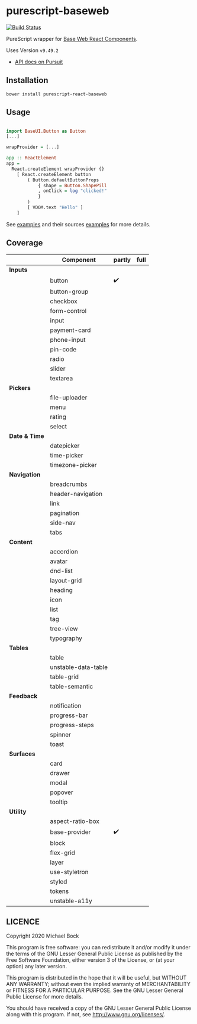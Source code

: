 # purescript-baseweb

[![Build Status](https://travis-ci.org/thought2/purescript-react-baseweb.svg?branch=master)](https://travis-ci.org/thought2/purescript-react-baseweb)

PureScript wrapper for [Base Web React Components](https://baseweb.design/components/).

Uses Version `v9.49.2`

- [API docs on Pursuit](http://pursuit.purescript.org/packages/purescript-react-baseweb/)

## Installation

```
bower install purescript-react-baseweb
```

## Usage

```haskell

import BaseUI.Button as Button
[...]

wrapProvider = [...]

app :: ReactElement
app =
  React.createElement wrapProvider {}
    [ React.createElement button
        ( Button.defaultButtonProps
            { shape = Button.ShapePill
            , onClick = log "clicked!"
            }
        )
        [ VDOM.text "Hello" ]
    ]
```

See [examples](https://thought2.github.io/purescript-react-baseweb/simple.html) and their sources [examples](example) for more details.

## Coverage

|                 | Component           | partly             | full |
| --------------- | ------------------- | ------------------ | ---- |
| **Inputs**      |
|                 | button              | :heavy_check_mark: |      |
|                 | button-group        |                    |      |
|                 | checkbox            |                    |      |
|                 | form-control        |                    |      |
|                 | input               |                    |      |
|                 | payment-card        |                    |      |
|                 | phone-input         |                    |      |
|                 | pin-code            |                    |      |
|                 | radio               |                    |      |
|                 | slider              |                    |      |
|                 | textarea            |                    |      |
| **Pickers**     |
|                 | file-uploader       |                    |      |
|                 | menu                |                    |      |
|                 | rating              |                    |      |
|                 | select              |                    |      |
| **Date & Time** |
|                 | datepicker          |                    |      |
|                 | time-picker         |                    |      |
|                 | timezone-picker     |                    |      |
| **Navigation**  |
|                 | breadcrumbs         |                    |      |
|                 | header-navigation   |                    |      |
|                 | link                |                    |      |
|                 | pagination          |                    |      |
|                 | side-nav            |                    |      |
|                 | tabs                |                    |      |
| **Content**     |
|                 | accordion           |                    |      |
|                 | avatar              |                    |      |
|                 | dnd-list            |                    |      |
|                 | layout-grid         |                    |      |
|                 | heading             |                    |      |
|                 | icon                |                    |      |
|                 | list                |                    |      |
|                 | tag                 |                    |      |
|                 | tree-view           |                    |      |
|                 | typography          |                    |      |
| **Tables**      |
|                 | table               |                    |      |
|                 | unstable-data-table |                    |      |
|                 | table-grid          |                    |      |
|                 | table-semantic      |                    |      |
| **Feedback**    |
|                 | notification        |                    |      |
|                 | progress-bar        |                    |      |
|                 | progress-steps      |                    |      |
|                 | spinner             |                    |      |
|                 | toast               |                    |      |
| **Surfaces**    |
|                 | card                |                    |      |
|                 | drawer              |                    |      |
|                 | modal               |                    |      |
|                 | popover             |                    |      |
|                 | tooltip             |                    |      |
| **Utility**     |
|                 | aspect-ratio-box    |                    |      |
|                 | base-provider       | :heavy_check_mark: |      |
|                 | block               |                    |      |
|                 | flex-grid           |                    |      |
|                 | layer               |                    |      |
|                 | use-styletron       |                    |      |
|                 | styled              |                    |      |
|                 | tokens              |                    |      |
|                 | unstable-a11y       |                    |      |

## LICENCE

Copyright 2020 Michael Bock

This program is free software: you can redistribute it and/or modify
it under the terms of the GNU Lesser General Public License as
published by the Free Software Foundation, either version 3 of the
License, or (at your option) any later version.

This program is distributed in the hope that it will be useful, but
WITHOUT ANY WARRANTY; without even the implied warranty of
MERCHANTABILITY or FITNESS FOR A PARTICULAR PURPOSE. See the GNU
Lesser General Public License for more details.

You should have received a copy of the GNU Lesser General Public
License along with this program. If not, see
<http://www.gnu.org/licenses/>.
